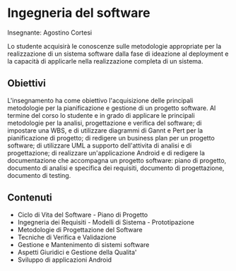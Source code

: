 # Ingegneria del software

Insegnante: Agostino Cortesi

Lo studente acquisirà le conoscenze sulle metodologie appropriate per la realizzazione di un sistema software dalla fase di ideazione al deployment e la capacità di applicarle nella realizzazione completa di un sistema.


## Obiettivi

L'insegnamento ha come obiettivo l'acquisizione delle principali metodologie per la pianificazione e gestione di un progetto software. Al termine del corso lo studente e in grado di applicare le principali metodologie per la analisi, progettazione e verifica del software; di impostare una WBS, e di utilizzare diagrammi di Gannt e Pert per la pianificazione di progetto; di redigere un business plan per un progetto software; di utilizzare UML a supporto dell'attivita di analisi e di progettazione; di realizzare un'applicazione Android e di redigere la documentazione che accompagna un progetto software: piano di progetto, documento di analisi e specifica dei requisiti, documento di progettazione, documento di testing.

## Contenuti

- Ciclo di Vita del Software - Piano di Progetto
- Ingegneria dei Requisiti - Modelli di Sistema - Prototipazione
- Metodologie di Progettazione del Software
- Tecniche di Verifica e Validazione
- Gestione e Mantenimento di sistemi software
- Aspetti Giuridici e Gestione della Qualita'
- Sviluppo di applicazioni Android